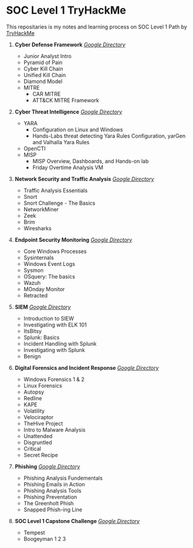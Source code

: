 # SOC Level 1 TryHackMe
This repositaries is my notes and learning process on SOC Level 1 Path by [TryHackMe](https://tryhackme.com/r/paths)

1. **Cyber Defense Framework** [_Google Directory_](https://drive.google.com/drive/folders/1CkU1_vIQU1tc5TV-jMvhEFeH5BjG6eXh?usp=drive_link)
     -  Junior Analyst Intro  
     -  Pyramid of Pain 
     -  Cyber Kill Chain 
     -  Unified Kill Chain 
     -  Diamond Model 
     -  MITRE
         - CAR MITRE 
         - ATT&CK MITRE Framework
           
2. **Cyber Threat Intelligence** [_Google Directory_](https://drive.google.com/drive/folders/1Sp-F5DAhKr89WbzYzKqq4WvdWviQMLYn?usp=drive_link)
     - YARA 
        - Configuration on Linux and Windows
        - Hands-Labs threat detecting Yara Rules Configuration, yarGen and Valhalla Yara Rules
     - OpenCTI 
     - MISP
        - MISP Overview, Dashboards, and Hands-on lab
        - Friday Overtime Analysis VM 
  
3. **Network Security and Traffic Analysis** [_Google Directory_](https://drive.google.com/drive/folders/1gklY8wbJSyNy7uBzD4lz0ivO4u5qXnr3?usp=drive_link)
      - Traffic Analysis Essentials
      - Snort
      - Snort Challenge - The Basics
      - NetworkMiner
      - Zeek            
      - Brim            
      - Wiresharks
  
4. **Endpoint Security Monitoring** [_Google Directory_](https://drive.google.com/drive/folders/1-_d2HBVCcWWXjyCyEAJMjfZLFP22YGPV?usp=drive_link)
     - Core Windows Processes
     - Sysinternals
     - Windows Event Logs
     - Sysmon
     - OSquery: The basics
     - Wazuh
     - MOnday Monitor
     - Retracted

5. **SIEM** [_Google Directory_](https://drive.google.com/drive/folders/1LC4BPHQCmXeFCQLjRMn-KdSuO2z7lkRn?usp=drive_link)
     - Introduction to SIEW
     - Investigating with ELK 101
     - ItsBitsy
     - Splunk: Basics
     - Incident Handling with Splunk
     - Investigating with Splunk
     - Benign

6. **Digital Forensics and Incident Response** [_Google Directory_](https://drive.google.com/drive/folders/1bUwFCJOC5L1HNR-AV4LOEh5JeyI3w7OQ?usp=drive_link)
     - Windows Forensics 1 & 2 
     - Linux Forensics
     - Autopsy
     - Redline
     - KAPE
     - Volatility
     - Velociraptor
     - TheHive Project
     - Intro to Malware Analysis
     - Unattended
     - Disgruntled
     - Critical
     - Secret Recipe

7. **Phishing** [_Google Directory_](https://drive.google.com/drive/folders/110cEFUGCoR6RyK9ncapCsVzpvgCuxX1H?usp=drive_link)
     - Phishing Analysis Fundementals
     - Phishing Emails in Action
     - Phishing Analysis Tools
     - Phishing Preventation
     - The Greenholt Phish
     - Snapped Phish-ing Line

8. **SOC Level 1 Capstone Challenge** [_Google Directory_](https://drive.google.com/drive/folders/171VQA5dBVg5cOD-asPcyM8WfRgyPVgZn?usp=drive_link)
     - Tempest
     - Boogeyman 1 2 3
   
